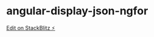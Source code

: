 # angular-display-json-ngfor

[Edit on StackBlitz ⚡️](https://stackblitz.com/edit/angular-display-json-ngfor)